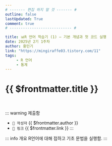 ```yaml
---
# ------- 편집 하지 말 것 ------- #
outline: false
lastUpdated: True
comment: true
# ---------------------------- #

title: 📊R 언어 학습기 (1) – 기본 개념과 첫 코드 실행
date: 2025년 2기 1주차
author: 홍민기
link: "https://mingiraffe03.tistory.com/11"
tags: 
     - R 언어
     - 통계
---
```


# {{ $frontmatter.title }}

<br>

<!-- 여기는 냅두기 -->
::: warning 제출함
 - `🥳 작성자` {{ $frontmatter.author }}
 - `🔗 링크` <a :href="$frontmatter.link" target="_blank" rel="noopener"> {{ $frontmatter.link }} </a>
::: 

<!-- 업데이트 사항 등 필요한 내용 아래부터 자유롭게 사용 -->
<!-- ::: info 업데이트 내역
- 2025-08-01 첫 게시  
- 2025-08-09: 이미지 추가  
- 2025-08-10: 오타 수정
::: -->
::: info 개요
R언어에 대해 접하고 기초 문법을 실행함.
::: 
